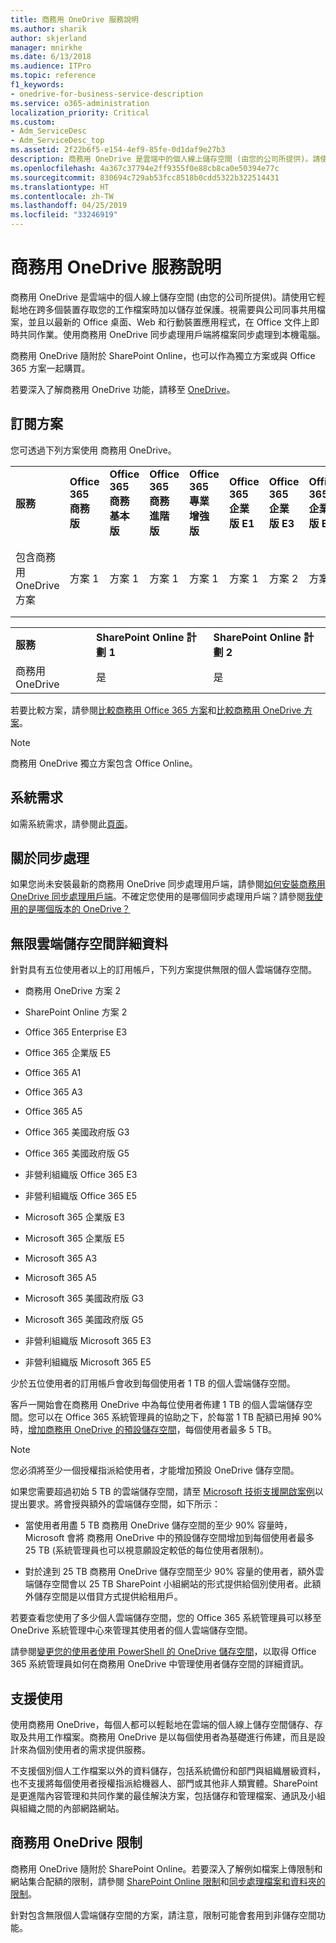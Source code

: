 ```yaml
---
title: 商務用 OneDrive 服務說明
ms.author: sharik
author: skjerland
manager: mnirkhe
ms.date: 6/13/2018
ms.audience: ITPro
ms.topic: reference
f1_keywords:
- onedrive-for-business-service-description
ms.service: o365-administration
localization_priority: Critical
ms.custom:
- Adm_ServiceDesc
- Adm_ServiceDesc_top
ms.assetid: 2f22b6f5-e154-4ef9-85fe-0d1daf9e27b3
description: 商務用 OneDrive 是雲端中的個人線上儲存空間 (由您的公司所提供)。請使用它輕鬆地在跨多個裝置存取您的工作檔案時加以儲存並保護。視需要與公司同事共用檔案，並且以最新的 Office 桌面、Web 和行動裝置應用程式，在 Office 文件上即時共同作業。使用商務用 OneDrive 同步處理用戶端將檔案同步處理到本機電腦。
ms.openlocfilehash: 4a367c37794e2ff9355f0e88cb8ca0e50394e77c
ms.sourcegitcommit: 830694c729ab53fcc8518b0cdd5322b322514431
ms.translationtype: HT
ms.contentlocale: zh-TW
ms.lasthandoff: 04/25/2019
ms.locfileid: "33246919"
---
```

# <a name="onedrive-for-business-service-description"></a>商務用 OneDrive 服務說明

商務用 OneDrive 是雲端中的個人線上儲存空間 (由您的公司所提供)。請使用它輕鬆地在跨多個裝置存取您的工作檔案時加以儲存並保護。視需要與公司同事共用檔案，並且以最新的 Office 桌面、Web 和行動裝置應用程式，在 Office 文件上即時共同作業。使用商務用 OneDrive 同步處理用戶端將檔案同步處理到本機電腦。
  
商務用 OneDrive 隨附於 SharePoint Online，也可以作為獨立方案或與 Office 365 方案一起購買。 
  
若要深入了解商務用 OneDrive 功能，請移至 [OneDrive](https://go.microsoft.com/fwlink/?linkid=850345)。
  
## <a name="subscription-plans"></a>訂閱方案

您可透過下列方案使用 商務用 OneDrive。
  
||||||||||
|:-----|:-----|:-----|:-----|:-----|:-----|:-----|:-----|:-----|
|**服務** <br/> |**Office 365 商務版** <br/> |**Office 365 商務基本版** <br/> |**Office 365 商務進階版** <br/> |**Office 365 專業增強版** <br/> |**Office 365 企業版 E1** <br/> |**Office 365 企業版 E3** <br/> |**Office 365 企業版 E5** <br/> |**Office 365 企業版 F1** <br/> |
|包含商務用 OneDrive 方案  <br/> |方案 1  <br/> |方案 1  <br/> |方案 1  <br/> |方案 1  <br/> |方案 1  <br/> |方案 2  <br/> |方案 2  <br/> |方案 F (之前稱為方案 K)  <br/> |
   
||||
|:-----|:-----|:-----|
|**服務** <br/> |**SharePoint Online 計劃 1** <br/> |**SharePoint Online 計劃 2** <br/> |
|商務用 OneDrive  <br/> |是  <br/> |是  <br/> |
   
若要比較方案，請參閱[比較商務用 Office 365 方案](https://go.microsoft.com/fwlink/?linkid=799177)和[比較商務用 OneDrive 方案](https://products.office.com/zh-TW/onedrive-for-business/compare-onedrive-for-business-plans)。 
  
> [!NOTE]
> 商務用 OneDrive 獨立方案包含 Office Online。 
  
## <a name="system-requirements"></a>系統需求

如需系統需求，請參閱此[頁面](https://go.microsoft.com/fwlink/?linkid=837584)。
  
## <a name="about-sync"></a>關於同步處理

如果您尚未安裝最新的商務用 OneDrive 同步處理用戶端，請參閱[如何安裝商務用 OneDrive 同步處理用戶端](https://support.microsoft.com/zh-TW/help/2903984/how-to-install-onedrive-for-business-for-sharepoint-and-sharepoint-onl)。不確定您使用的是哪個同步處理用戶端？請參閱[我使用的是哪個版本的 OneDrive？](https://go.microsoft.com/fwlink/?linkid=846624)
  
## <a name="unlimited-cloud-storage-details"></a>無限雲端儲存空間詳細資料

針對具有五位使用者以上的訂用帳戶，下列方案提供無限的個人雲端儲存空間。
  
- 商務用 OneDrive 方案 2
    
- SharePoint Online 方案 2
    
- Office 365 Enterprise E3
    
- Office 365 企業版 E5
    
- Office 365 A1
    
- Office 365 A3
    
- Office 365 A5
    
- Office 365 美國政府版 G3
    
- Office 365 美國政府版 G5
    
- 非營利組織版 Office 365 E3
    
- 非營利組織版 Office 365 E5
    
- Microsoft 365 企業版 E3
    
- Microsoft 365 企業版 E5
    
- Microsoft 365 A3
    
- Microsoft 365 A5
    
- Microsoft 365 美國政府版 G3
    
- Microsoft 365 美國政府版 G5
    
- 非營利組織版 Microsoft 365 E3
    
- 非營利組織版 Microsoft 365 E5
    
少於五位使用者的訂用帳戶會收到每個使用者 1 TB 的個人雲端儲存空間。 
  
客戶一開始會在商務用 OneDrive 中為每位使用者佈建 1 TB 的個人雲端儲存空間。您可以在 Office 365 系統管理員的協助之下，於每當 1 TB 配額已用掉 90% 時，[增加商務用 OneDrive 的預設儲存空間](https://go.microsoft.com/fwlink/?linkid=838024)，每個使用者最多 5 TB。 
  
> [!NOTE]
> 您必須將至少一個授權指派給使用者，才能增加預設 OneDrive 儲存空間。 
  
如果您需要超過初始 5 TB 的雲端儲存空間，請至 [Microsoft 技術支援開啟案例](https://go.microsoft.com/fwlink/?linkid=869559)以提出要求。將會授與額外的雲端儲存空間，如下所示： 
  
- 當使用者用盡 5 TB 商務用 OneDrive 儲存空間的至少 90% 容量時，Microsoft 會將 商務用 OneDrive 中的預設儲存空間增加到每個使用者最多 25 TB (系統管理員也可以視意願設定較低的每位使用者限制)。 
    
- 對於達到 25 TB 商務用 OneDrive 儲存空間至少 90% 容量的使用者，額外雲端儲存空間會以 25 TB SharePoint 小組網站的形式提供給個別使用者。此額外儲存空間是以借貸方式提供給租用戶。
    
若要查看您使用了多少個人雲端儲存空間，您的 Office 365 系統管理員可以移至 OneDrive 系統管理中心來管理其使用者的個人雲端儲存空間。 
  
請參閱[變更您的使用者使用 PowerShell 的 OneDrive 儲存空間](https://go.microsoft.com/fwlink/?linkid=866402)，以取得 Office 365 系統管理員如何在商務用 OneDrive 中管理使用者儲存空間的詳細資訊。 
  
## <a name="supported-uses"></a>支援使用

使用商務用 OneDrive，每個人都可以輕鬆地在雲端的個人線上儲存空間儲存、存取及共用工作檔案。商務用 OneDrive 是以每個使用者為基礎進行佈建，而且是設計來為個別使用者的需求提供服務。
  
不支援個別個人工作檔案以外的資料儲存，包括系統備份和部門與組織層級資料，也不支援將每個使用者授權指派給機器人、部門或其他非人類實體。SharePoint 是更進階內容管理和共同作業的最佳解決方案，包括儲存和管理檔案、通訊及小組與組織之間的內部網路網站。
  
## <a name="onedrive-for-business-limitations"></a>商務用 OneDrive 限制

商務用 OneDrive 隨附於 SharePoint Online。若要深入了解例如檔案上傳限制和網站集合配額的限制，請參閱 [SharePoint Online 限制](https://go.microsoft.com/fwlink/?linkid=829156)和[同步處理檔案和資料夾的限制](https://support.microsoft.com/zh-TW/help/3125202/restrictions-and-limitations-when-you-sync-files-and-folders)。
  
針對包含無限個人雲端儲存空間的方案，請注意，限制可能會套用到非儲存空間功能。 
  

